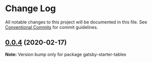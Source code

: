 # Change Log

All notable changes to this project will be documented in this file.
See [Conventional Commits](https://conventionalcommits.org) for commit guidelines.

## [0.0.4](https://github.com/cangir/gatsby-starter-tablex/compare/gatsby-starter-tablex@0.0.3...gatsby-starter-tablex@0.0.4) (2020-02-17)

**Note:** Version bump only for package gatsby-starter-tablex
